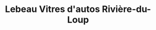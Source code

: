 ---
title: "Lebeau Vitres d'autos Rivière-du-Loup"
url: /riviere-du-loup/lebeau-vitres-dautos-riviere-du-loup/
shop: Autowerkstatt
---
